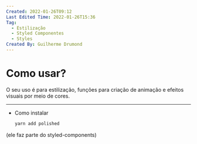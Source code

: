 ```yaml
---
Created: 2022-01-26T09:12
Last Edited Time: 2022-01-26T15:36
Tag:
  - Estilização
  - Styled Componentes
  - Styles
Created By: Guilherme Drumond
---
```

# Como usar?

O seu uso é para estilização, funções para criação de animação e efeitos visuais por meio de cores.

---

- Como instalar
    
    ```JavaScript
    yarn add polished
    ```

(ele faz parte do styled-components)